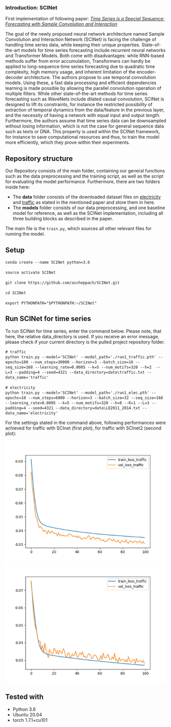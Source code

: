 ### Introduction: SCINet
First implementation of following paper: [*Time Series is a Special Sequence: Forecasting with Sample Convolution and Interaction*](https://arxiv.org/abs/2106.09305v1)

The goal of the newly proposed neural network architecture named Sample Convolution and Interaction Network (SCINet) is facing the challenge of handling time series data, while keeping their unique properties. State-of-the-art models for time series forecasting include recurrent neural networks and Transformer Models. Both come with disadvantages: while RNN-based methods suffer from error accumulation, Transformers can hardly be applied to long-sequence time series forecasting due to quadratic time complexity, high memory usage, and inherent limitation of the encoder-decoder architecture. The authors propose to use temporal convolution models. Using these, a fast data processing and efficient dependencies learning is made possible by allowing the parallel convolution operation of multiple filters. While other state-of-the-art methods for time series forecasting such as WaveNets include dilated causal convolution, SCINet is designed to lift its constraints, for instance the restricted possibility of extraction of temporal dynamics from the data/feature in the previous layer, and the necessity of having a network with equal input and output length. Furthermore, the authors assume that time series data can be downsampled without losing information, which is not the case for general sequence data such as texts or DNA. This property is used within the SCINet framework, for instance to save computational resources and thus, to train the model more efficiently, which they prove within their experiments.

## Repository structure
Our Repository consists of the main folder, containing our general functions such as the data preprocessing and the training script, as well as the script for evaluating the model performance. Furthermore, there are two folders inside here:
- The **data** folder consists of the downloaded dataset files on [electricity](https://archive.ics.uci.edu/ml/machine-learning-databases/00321/LD2011_2014.txt.zip) and [traffic](https://github.com/laiguokun/multivariate-time-series-data/blob/7f402f185cc2435b5e66aed13a3b560ed142e023/traffic/traffic.txt.gz) as stated in the mentioned paper and store them in here. 
- The **models** folder consists of our data preprocessing, and one baseline model for reference, as well as the SCINet implementation, including all three building blocks as described in the paper.

The main file is the `train.py`, which sources all other relevant files for running the model. 

## Setup
```
conda create --name SCINet python=3.6

source activate SCINet

git clone https://github.com/ascheppach/SCINet.git

cd SCINet

export PYTHONPATH="$PYTHONPATH:~/SCINet"
```

## Run SCINet for time series
To run SCINet for time series, enter the command below. Please note, that here, the relative data_directory is used. If you receive an error message, please check if your current directory is the pulled project repository folder.

```
# traffic
python train.py --model='SCINet' --model_path='./run1_traffic.pth' --epochs=100 --num_steps=30000 --horizon=3 --batch_size=16 --seq_size=168 --learning_rate=0.0005 --k=5 --num_motifs=320 --h=2  --L=3 --padding=4 --seed=4321 --data_directory=data\traffic.txt --data_name='traffic'

# electricity
python train.py --model='SCINet' --model_path='./run1_elec.pth' --epochs=10 --num_steps=6000 --horizon=3 --batch_size=32 --seq_size=168 --learning_rate=0.0005 --k=5 --num_motifs=320 --h=8 --K=1 --L=3 --padding=4 --seed=4321 --data_directory=data\LD2011_2014.txt --data_name='electricity'
```

For the settings stated in the command above, following performances were achieved for traffic with SCInet (first plot), for traffic with SCInet2 (second plot):

![](/results/train_val-loss_traffic_new_scinet.jpg)
![](/results/train_val-loss_traffic_new_scinet2.jpg)

## Tested with

- Python 3.6
- Ubuntu 20.04
- torch 1.7.1+cu101
